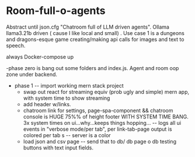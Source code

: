 # Room-full-o-agents
Abstract until json.cfg "Chatroom full of LLM driven agents". Ollama llama3.21b driven ( cause I like local and small) . Use case 1 is a dungeons and dragons-esque game creating/making api calls for images and text to speech.

always Docker-compose up

-phase zero is bang out some folders and index.js. Agent and room oop zone under backend.
- phase 1 
-- import working mern stack project
  - swap out react for streaming equiv (prob ugly and simple) mern app, with system time to show streaming
  - add header w/links.
  - chatroom link for settings, page-spa-component && chatroom console is HUGE 75%% of height footer WITH SYSTEM TIME BANG. 3x system times on ui...why...keeps things hopping...
  -- logs all ui events in "verbose mode/per tab", per link-tab-page output is colored per tab s
  -- server is a color
  - load json and csv page
  -- send that to db/ db page o db testing buttons with text input fields.
  
